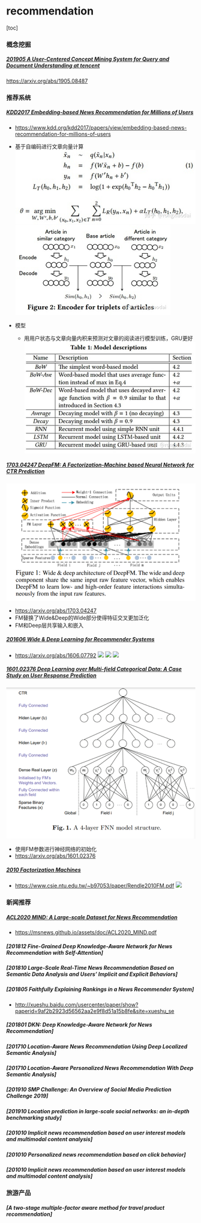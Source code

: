 # recommendation
[toc]

### 概念挖掘
##### [201905 A User-Centered Concept Mining System for Query and Document Understanding at tencent](../resources/notes/d0001/rec_201905_A_User_Centered_Concept_Mining_System_for_Query_and_Document_Understanding_at_tencent.md)
https://arxiv.org/abs/1905.08487


### 推荐系统

##### [KDD2017 Embedding-based News Recommendation for Millions of Users](../resources/notes/d0001/rec_kdd2017_news.md)
- https://www.kdd.org/kdd2017/papers/view/embedding-based-news-recommendation-for-millions-of-users
- 基于自编码进行文章向量计算
![](../source/images/162416202102162103.png)
![](../source/images/562456202102562103.png)

- 模型
  - 用用户状态与文章向量内积来预测对文章的阅读进行模型训练，GRU更好
![](../source/images/16230220211602250323.png)

##### [1703.04247 DeepFM: A Factorization-Machine based Neural Network for CTR Prediction](../resources/notes/d0001/rec_deepFM.md)
![](../source/images/505750202102501703.png)
- https://arxiv.org/abs/1703.04247
- FM替换了Wide&Deep的Wide部分使得特征交叉更加泛化
- FM和Deep层共享输入和嵌入

##### [201606  Wide & Deep Learning for Recommender Systems](../resources/notes/d0001/rec_201606_Wide__Deep_Learning_for_Recommender_Systems.md)
- https://arxiv.org/abs/1606.07792
![](../resources/images/d0001/03202340518206523405.png)
![](../resources/images/d0001/03202150519206161505.png)
![](../resources/images/d0001/03202030519206210305.png)

##### [1601.02376 Deep Learning over Multi-field Categorical Data: A Case Study on User Response Prediction](../resources/notes/d0001/rec_1601_FNN.md)
![](../source/images/383838202102381903.png)
- 使用FM参数进行神经网络的初始化
- https://arxiv.org/abs/1601.02376


##### [2010 Factorization Machines](../resources/notes/d0001/rec_2010_Factorization_Machines.md)
- https://www.csie.ntu.edu.tw/~b97053/paper/Rendle2010FM.pdf
![](../resources/images/d0001/03202570520206385705.png)

### 新闻推荐

##### [ACL2020 MIND: A Large-scale Dataset for News Recommendation](../resources/notes/d0001/rec_2010_MIND.md)
- https://msnews.github.io/assets/doc/ACL2020_MIND.pdf


##### [201812 Fine-Grained Deep Knowledge-Aware Network for News Recommendation with Self-Attention]

##### [201810 Large-Scale Real-Time News Recommendation Based on Semantic Data Analysis and Users’ Implicit and Explicit Behaviors]

##### [201805 Faithfully Explaining Rankings in a News Recommender System]
- http://xueshu.baidu.com/usercenter/paper/show?paperid=9af2b2923d56562aa2e9f8d51a15b8fe&site=xueshu_se

##### [201801 DKN: Deep Knowledge-Aware Network for News Recommendation]

##### [201710 Location-Aware News Recommendation Using Deep Localized Semantic Analysis]

##### [201710 Location-Aware Personalized News Recommendation With Deep Semantic Analysis]

##### [201910 SMP Challenge: An Overview of Social Media Prediction Challenge 2019]

##### [201910 Location prediction in large-scale social networks: an in-depth benchmarking study]

##### [201010 Implicit news recommendation based on user interest models and multimodal content analysis]

##### [201010 Personalized news recommendation based on click behavior]

##### [201010 Implicit news recommendation based on user interest models and multimodal content analysis]

### 旅游产品
##### [A two-stage multiple-factor aware method for travel product recommendation]


